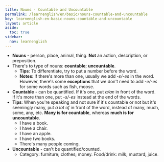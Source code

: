 ```yaml
---
title: Nouns - Countable and Uncountable
permalink: /learnenglish/en/basic/nouns-countable-and-uncountable
key: learnenglish-en-basic-nouns-countable-and-uncountable
layout: article
aside:
  toc: true
sidebar:
  nav: learnenglish
---
```

<!-- SECTION #7 -->
- **Nouns** - person, place, animal, thing. **Not** an action, description, or preposition.
- There's to type of nouns: **countable**; **uncountable**.
	- **Tips**: To differentiate, try to put a number before the word.
	- **Notes**: If there's more than one, usually we add *-s/-es* in the word. However, there's some **exceptions** that we don't need to add *-e/-es* for some words such as fish, moose.
- **Countable** - can be quantified. If it's one, put *a/an* in front of the word. If it's more than one, put *-s/-es* instead at the end of the words.
- **Tips**: When you're speaking and not sure if it's countable or not but it's seemingly many, put *a lot of* in front of the word, instead of many, much, some, any, etc. **Many is for countable**, whereas **much is for uncountable**.
	- I have a book.
	- I have a chair.
	- I have an apple.
	- I have two books.
	- There's many people coming.
- **Uncountable** - can't be quantified/counted.
	- Category: furniture; clothes; money. Food/drink: milk, mustard, juice.